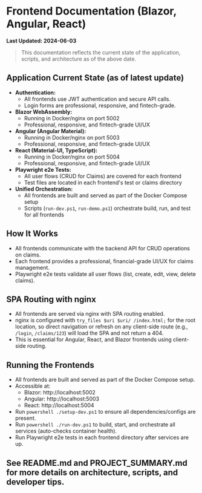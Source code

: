 # Frontend Documentation (Blazor, Angular, React)

**Last Updated: 2024-06-03**

> This documentation reflects the current state of the application, scripts, and architecture as of the above date.

## Application Current State (as of latest update)
- **Authentication:**
  - All frontends use JWT authentication and secure API calls.
  - Login forms are professional, responsive, and fintech-grade.
- **Blazor WebAssembly:**
  - Running in Docker/nginx on port 5002
  - Professional, responsive, and fintech-grade UI/UX
- **Angular (Angular Material):**
  - Running in Docker/nginx on port 5003
  - Professional, responsive, and fintech-grade UI/UX
- **React (Material-UI, TypeScript):**
  - Running in Docker/nginx on port 5004
  - Professional, responsive, and fintech-grade UI/UX
- **Playwright e2e Tests:**
  - All user flows (CRUD for Claims) are covered for each frontend
  - Test files are located in each frontend's test or claims directory
- **Unified Orchestration:**
  - All frontends are built and served as part of the Docker Compose setup
  - Scripts (`run-dev.ps1`, `run-demo.ps1`) orchestrate build, run, and test for all frontends

## How It Works
- All frontends communicate with the backend API for CRUD operations on claims.
- Each frontend provides a professional, financial-grade UI/UX for claims management.
- Playwright e2e tests validate all user flows (list, create, edit, view, delete claims).

## SPA Routing with nginx
- All frontends are served via nginx with SPA routing enabled.
- nginx is configured with `try_files $uri $uri/ /index.html;` for the root location, so direct navigation or refresh on any client-side route (e.g., `/login`, `/claims/123`) will load the SPA and not return a 404.
- This is essential for Angular, React, and Blazor frontends using client-side routing.

## Running the Frontends
- All frontends are built and served as part of the Docker Compose setup.
- Accessible at:
  - Blazor: http://localhost:5002
  - Angular: http://localhost:5003
  - React: http://localhost:5004
- Run `powershell ./setup-dev.ps1` to ensure all dependencies/configs are present.
- Run `powershell ./run-dev.ps1` to build, start, and orchestrate all services (auto-checks container health).
- Run Playwright e2e tests in each frontend directory after services are up.

## See README.md and PROJECT_SUMMARY.md for more details on architecture, scripts, and developer tips.
